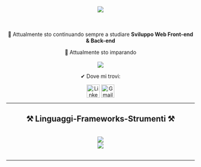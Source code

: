 <h1 align="center">
   <img src="https://readme-typing-svg.herokuapp.com/?font=Roboto&size=35&weight=700&pause=700&center=true&vCenter=true&width=500&height=70&color=006AFF&duration=5000&lines=Ei+Ciao!+👋;+sono+Antonino+Iorfida;+mi+occupo+di+Sviluppo+Web" />
</h1>
<br/>

<div align="center">
    
   🔭 Attualmente sto continuando sempre a studiare **Sviluppo Web Front-end & Back-end**
    
   🌱 Attualmente sto imparando 
   <br>
   <br>
   <img src="https://skillicons.dev/icons?i=react,nodejs" />

   ✔ Dove mi trovi:
   
</div>

<div align="center">
   <a href="www.linkedin.com/in/antonino-iorfida-4723a72ba" target="_blank">
   <img align="center" src="https://skillicons.dev/icons?i=linkedin" alt="Linkedin" height="35" /></a>
   <span></span>
   <a href="mailto:antonioiorfida99@gmail.com" target="blank">
   <img align="center" src="https://skillicons.dev/icons?i=gmail" alt="Gmail" height="35" /></a>
   <span></span>
   <!-- sqlite, safari, google-chrome are other good icon options -->
</div>

<hr/>

<h2 align="center">⚒️ Linguaggi-Frameworks-Strumenti ⚒️</h2>
<br/>

<div align="center">
  <img src="https://skillicons.dev/icons?i=php,laravel,mysql,npm,vite,git" />
  <br>
  <img src="https://skillicons.dev/icons?i=html,css,sass,javascript,vscode,vue,bootstrap,github" />

</div>
<br/>

<hr/>
